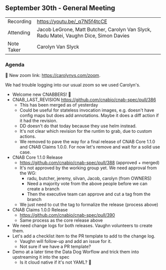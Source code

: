 ## September 30th - General Meeting

|  |  | 
| -------- | -------- |
| Recording  | https://youtu.be/_q7N5f4tcCE |
| Attending  | Jacob LeGrone, Matt Butcher, Carolyn Van Slyck, Radu Matei, Vaughn Dice, Simon Davies  |
| Note Taker | Carolyn Van Slyck |

### Agenda

🚨 New zoom link: https://carolynvs.com/zoom.

We had trouble logging into our usual zoom so we used Carolyn's.

- Welcome new CNABBERS! 🦀
- CNAB_LAST_REVISION https://github.com/cnabio/cnab-spec/pull/386
    - This has been merged as of yesterday
    - Could be useful for stateless invocation images, e.g. doesn't have config maps but does add annotations. Maybe it does a diff action if it had the revision.
    - DD doesn't do that today because they use helm instead.
    - It's not clear which revision for the runtim to grab, due to custom actions.
    - We removed to pave the way for a final release of CNAB Core 1.1.0 and CNAB Claims 1.0.0. For now let's remove and wait for a solid use case.
- CNAB Core 1.1.0 Release
    - https://github.com/cnabio/cnab-spec/pull/388 (approved + merged)
    - It's not approved by the working group yet. We need approval from the WG:
        - radu, butcher, jeremy, silvan, Jacob, carolyn (from OWNERS)
        - Need a majority vote from the above people before we can create a branch
        - Then the executive team can approve and cut a tag from the branch
    - We just need to cut the tag to formalize the release (process above)
- CNAB Claims 1.0.0 Release
    - https://github.com/cnabio/cnab-spec/pull/390
    - Same process as the core release above
- We need change logs for both releases. Vaughn volunteers to create them.
- Let's add a checklist item to the PR template to add to the change log.
    - Vaughn will follow-up and add an issue for it.
    - Not sure if we have a PR template?
- Demo at a later time the Data Dog Worflow and trick them into upstreaming it into the spec
    - Is it cloud native if it's not YAML? 🤔
